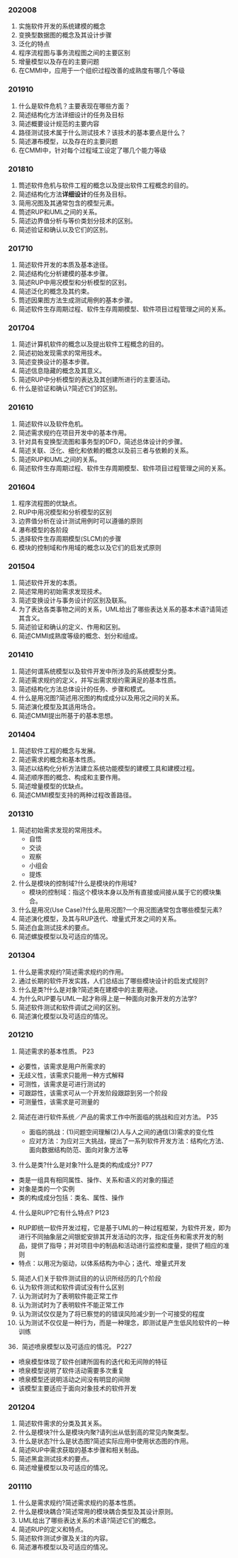 ### 202008
1. 实施软件开发的系统建模的概念
2. 变换型数据图的概念及其设计步骤
3. 泛化的特点
4. 程序流程图与事务流程图之间的主要区别
5. 增量模型以及存在的主要问题
6. 在CMMI中，应用于一个组织过程改善的成熟度有哪几个等级

### 201910
1. 什么是软件危机？主要表现在哪些方面？
2. 简述结构化方法详细设计的任务及目标
3. 简述概要设计规范的主要内容
4. 路径测试技术属于什么测试技术？该技术的基本要点是什么？
5. 简述瀑布模型，以及存在的主要问题
6. 在CMMI中，针对每个过程域工设定了哪几个能力等级

### 201810
1. 筒述软件危机与软件工程的概念以及提出软件工程概念的目的。  
2. 简述结构化方法**详细设计**的任务及目标。
3. 简用况图及其通常包含的模型元素。
4. 筒述RUP和UML之间的关系。
5. 简述边界值分析与等价类划分技术的区别。
6. 简述验证和确认以及它们的区别。

### 201710
1. 简述软件开发的本质及基本途径。
2. 简述结构化分析建模的基本步骤。
3. 简述RUP中用况模型和分析模型的区别。
4. 简述泛化的概念及其约束。
5. 筒述因果图方法生成测试用例的基本步骤。
6. 简述软件生存周期过程、软件生存周期模型、软件项目过程管理之间的关系。

### 201704
1. 简述计算机软件的概念以及提出软件工程概念的目的。
2. 简述初始发现需求的常用技术。
3. 简述变换设计的基本步骤。
4. 简述信息隐藏的概念及其意义。
5. 简述RUP中分析模型的表达及其创建所进行的主要活动。
6. 什么是验证和确认?简述它们的区别。

### 201610
1. 简述软件以及软件危机。
2. 简述需求规约在项目开发中的基本作用。
3. 针对具有变换型流图和事务型的DFD，简述总体设计的步骤。
4. 简述关联、泛化、细化和依赖的概念以及前三者与依赖的关系。
5. 简述RUP和UML之间的关系。
6. 简述软件生存周期过程、软件生存周期模型、软件项目过程管理之间的关系。

### 201604
1. 程序流程图的优缺点。
2. RUP中用况模型和分析模型的区别
3. 边界值分析在设计测试用例时可以遵循的原则
4. 瀑布模型的各阶段
5. 选择软件生存周期模型(SLCM)的步骤
6. 模块的控制域和作用域的概念以及它们的启发式原则

### 201504
1. 简述软件开发的本质。
2. 简述常用的初始需求发现技术。
3. 简述变换设计与事务设计的区别及联系。
4. 为了表达各类事物之间的关系，UML给出了哪些表达关系的基本术语?请简述其含义。
5. 简述验证和确认的定义、作用和区别。
6. 简述CMMI成熟度等级的概念、划分和组成。

### 201410
1. 简述何谓系统模型以及软件开发中所涉及的系统模型分类。
2. 简述需求规约的定义，并写出需求规约需满足的基本性质。
3. 简述结构化方法总体设计的任务、步骤和模式。
4. 什么是用况图?简述用况图的构成成分以及用况之间的关系。
5. 简述演化模型及其适用场合。
6. 简述CMMI提出所基于的基本思想。

### 201404
1. 简述软件工程的概念与发展。
2. 简述需求的概念和基本性质。
3. 简述以结构化分析方法建立系统功能模型的建模工具和建模过程。
4. 简述顺序图的概念、构成和主要作用。
5. 简述增量模型的优缺点。
6. 简述CMMI模型支持的两种过程改善路径。

### 201310
1. 简述初始需求发现的常用技术。
   - 自悟
   - 交谈
   - 观察
   - 小组会
   - 提炼
2. 什么是模块的控制域?什么是模块的作用域?
   - 模块的控制域：指这个模块本身以及所有直接或间接从属于它的模块集合。
3. 什么是用况(Use Case)?什么是用况图?一个用况图通常包含哪些模型元素?
4. 简述演化模型，及其与RUP迭代、增量式开发之间的关系。
5. 简述白盒测试技术的要点。
6. 简述螺旋模型以及可适应的情况。

### 201304
1. 什么是需求规约?简述需求规约的作用。
2. 通过长期的软件开发实践，人们总结出了哪些模块设计的启发式规则?
3. 什么是类?什么是对象?简述类在建模中的主要用途。
4. 为什么RUP要与UML一起才称得上是一种面向对象开发的方法学?
5. 简述软件测试和软件调试之间的区别。
6. 简述演化模型以及可适应的情况。

### 201210
1. 简述需求的基本性质。    P23
- 必要性，该需求是用户所需求的 
- 无歧义性，该需求只能用一种方式解释 
- 可测性，该需求是可进行测试的 
- 可跟踪性，该需求可从一个开发阶段跟踪到另一个阶段 
- 可测量性，该需求是可测量的 
  
2. 简述在进行软件系统／产品的需求工作中所面临的挑战和应对方法。    P35 
   - 面临的挑战：(1)问题空间理解(2)人与人之间的通信(3)需求的变化性 
   - 应对方法：为应对三大挑战，提出了一系列软件开发方法：结构化方法、面向数据结构防范、面向对象方法等 
  
3. 什么是类?什么是对象?什么是类的构成成分?    P77  
- 类是一组具有相同属性、操作、关系和语义的对象的描述 
- 对象是类的一个实例 
- 类的构成成分包括：类名、属性、操作 
  
4. 什么是RUP?它有什么特点?    P123 
- RUP即统一软件开发过程，它是基于UML的一种过程框架，为软件开发，即为进行不同抽象层之间银蛇安排其开发活动的次序，指定任务和需求开发的制品，提供了指导；并对项目中的制品和活动进行监控和度量，提供了相应的准则
- 特点：以用况为驱动，以体系结构为中心；迭代、增量式开发

5. 简述人们关于软件测试目的的认识所经历的几个阶段
1. 认为软件测试和软件调试没有什么区别
2. 认为测试时为了表明软件能正常工作
3. 认为测试时为了表明软件不能正常工作
4. 认为测试仅仅是为了将已察觉的的错误风险减少到一个可接受的程度
5. 认为测试不仅仅是一种行为，而是一种理念，即测试是产生低风险软件的一种训练
 
36．简述喷泉模型以及可适应的情况。    P227 
- 喷泉模型体现了软件创建所固有的迭代和无间隙的特征 
- 喷泉模型说明了软件活动需要多次重复 
- 喷泉模型还说明活动之间没有明显的间隙 
- 该模型主要适应于面向对象技术的软件开发 

### 201204
1. 简述软件需求的分类及其关系。
2. 什么是模块?什么是模块内聚?请列出从低到高的常见内聚类型。
3. 什么是状态?什么是状态图?简述实际应用中使用状态图的作用。
4. 简述RUP中需求获取的基本步骤和相关制品。
5. 简述黑盒测试技术的要点。
6. 简述增量模型以及可适应的情况。

### 201110
1. 什么是需求规约?简述需求规约的基本性质。
2. 什么是模块耦合?简述常用的模块耦合类型及其设计原则。
3. UML给出了哪些表达关系的术语?简述它们的概念。
4. 简述RUP的定义和特点。
5. 简述软件测试步骤及关注的内容。
6. 简述瀑布模型以及可适应的情况。
